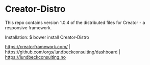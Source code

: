 # Creator-Distro

This repo contains version 1.0.4 of the distributed files for Creator - a responsive framework.



Installation: $ bower install Creator-Distro

https://creatorframework.com/ | https://github.com/orgs/lundbeckconsulting/dashboard | https://lundbeckconsulting.no